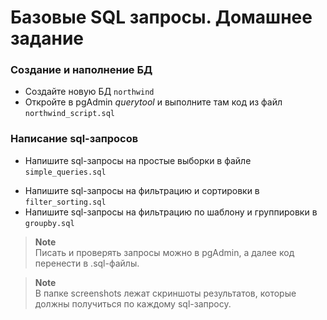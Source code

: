# Базовые SQL запросы. Домашнее задание

### Создание и наполнение БД

+ Создайте новую БД `northwind`
+ Откройте в pgAdmin _querytool_ и выполните там код из файл `northwind_script.sql`

### Написание sql-запросов

+ Напишите sql-запросы на простые выборки в файле `simple_queries.sql`
- Напишите sql-запросы на фильтрацию и сортировки в `filter_sorting.sql`
- Напишите sql-запросы на фильтрацию по шаблону и группировки в `groupby.sql`

> **Note**
> <br>
> Писать и проверять запросы можно в pgAdmin, а далее код перенести в .sql-файлы.

> **Note**
> <br>
> В папке screenshots лежат скриншоты результатов, которые должны получиться по каждому sql-запросу.
